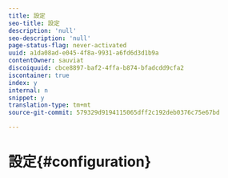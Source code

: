 ```yaml
---
title: 設定
seo-title: 設定
description: 'null'
seo-description: 'null'
page-status-flag: never-activated
uuid: a1da08ad-e045-4f8a-9931-a6fd6d3d1b9a
contentOwner: sauviat
discoiquuid: cbce8897-baf2-4ffa-b874-bfadcdd9cfa2
iscontainer: true
index: y
internal: n
snippet: y
translation-type: tm+mt
source-git-commit: 579329d9194115065dff2c192deb0376c75e67bd

---
```



# 設定{#configuration}

